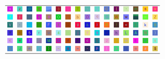<table>
<tr>
<td><img src="78.gif"></td>
<td><img src="7A.gif"></td>
<td><img src="40.gif"></td>
<td><img src="42.gif"></td>
<td><img src="gr2.gif"></td>
<td><img src="33.gif"></td>
<td><img src="69.gif"></td>
<td><img src="54.gif"></td>
<td><img src="27.gif"></td>
<td><img src="5D.gif"></td>
<td><img src="43.gif"></td>
<td><img src="7B.gif"></td>
<td><img src="60.gif"></td>
<td><img src="6D.gif"></td>
<td><img src="73.gif"></td>
<td><img src="76.gif"></td>
</tr>
<tr>
<td><img src="37.gif"></td>
<td><img src="49.gif"></td>
<td><img src="3E.gif"></td>
<td><img src="53.gif"></td>
<td><img src="38.gif"></td>
<td><img src="4F.gif"></td>
<td><img src="2E.gif"></td>
<td><img src="62.gif"></td>
<td><img src="44.gif"></td>
<td><img src="71.gif"></td>
<td><img src="47.gif"></td>
<td><img src="57.gif"></td>
<td><img src="77.gif"></td>
<td><img src="gr1.gif"></td>
<td><img src="5F.gif"></td>
<td><img src="5A.gif"></td>
</tr>
<tr>
<td><img src="56.gif"></td>
<td><img src="2C.gif"></td>
<td><img src="25.gif"></td>
<td><img src="2D.gif"></td>
<td><img src="46.gif"></td>
<td><img src="31.gif"></td>
<td><img src="3B.gif"></td>
<td><img src="67.gif"></td>
<td><img src="26.gif"></td>
<td><img src="58.gif"></td>
<td><img src="52.gif"></td>
<td><img src="21.gif"></td>
<td><img src="3C.gif"></td>
<td><img src="28.gif"></td>
<td><img src="6B.gif"></td>
<td><img src="30.gif"></td>
</tr>
<tr>
<td><img src="79.gif"></td>
<td><img src="5E.gif"></td>
<td><img src="35.gif"></td>
<td><img src="72.gif"></td>
<td><img src="75.gif"></td>
<td><img src="34.gif"></td>
<td><img src="2A.gif"></td>
<td><img src="6A.gif"></td>
<td><img src="59.gif"></td>
<td><img src="39.gif"></td>
<td><img src="64.gif"></td>
<td><img src="68.gif"></td>
<td><img src="4C.gif"></td>
<td><img src="41.gif"></td>
<td><img src="4E.gif"></td>
<td><img src="29.gif"></td>
</tr>
<tr>
<td><img src="4B.gif"></td>
<td><img src="65.gif"></td>
<td><img src="6C.gif"></td>
<td><img src="gr3.gif"></td>
<td><img src="4D.gif"></td>
<td><img src="51.gif"></td>
<td><img src="66.gif"></td>
<td><img src="2B.gif"></td>
<td><img src="63.gif"></td>
<td><img src="5B.gif"></td>
<td><img src="32.gif"></td>
<td><img src="3F.gif"></td>
<td><img src="48.gif"></td>
<td><img src="45.gif"></td>
<td><img src="50.gif"></td>
<td><img src="74.gif"></td>
</tr>
<tr>
<td><img src="55.gif"></td>
<td><img src="4A.gif"></td>
<td><img src="6E.gif"></td>
<td><img src="2F.gif"></td>
<td><img src="7D.gif"></td>
<td><img src="7E.gif"></td>
<td><img src="36.gif"></td>
<td><img src="3D.gif"></td>
<td><img src="22.gif"></td>
<td><img src="70.gif"></td>
<td><img src="7C.gif"></td>
<td><img src="61.gif"></td>
<td><img src="3A.gif"></td>
<td><img src="6F.gif"></td>
<td><img src="23.gif"></td>
<td><img src="24.gif"></td>
</tr>
</table>
